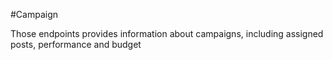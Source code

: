 #Campaign

Those endpoints provides information about campaigns, including assigned posts, performance and budget